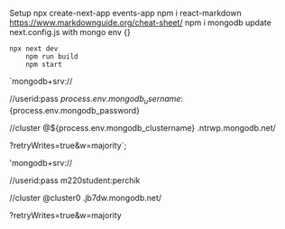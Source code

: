 Setup
    npx create-next-app events-app
    npm i react-markdown                https://www.markdownguide.org/cheat-sheet/
    npm i mongodb                       update next.config.js with mongo env {}

    npx next dev
        npm run build
        npm start

`mongodb+srv://

//userid:pass
${process.env.mongodb_username}:${process.env.mongodb_password}

//cluster
@${process.env.mongodb_clustername}
.ntrwp.mongodb.net/

?retryWrites=true&w=majority`;

'mongodb+srv://

//userid:pass
m220student:perchik

//cluster
@cluster0
.jb7dw.mongodb.net/

?retryWrites=true&w=majority


